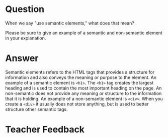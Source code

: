 # Question

When we say "use semantic elements," what does that mean?

Please be sure to give an example of a semantic and non-semantic element in your explanation.

# Answer

Semantic elements refers to the HTML tags that provides a structure for information and also conveys the meaning or purpose to the element. An example of a semantic element is `<h1>`. The `<h1>` tag creates the largest heading and is used to contain the most important heading on the page. An non-semantic does not provide any meaning or structure to the information that it is holding. An example of a non-semantic element is `<div>`. When you create a `<div>` it usually does not store anything, but is used to better structure other semantic tags.

# Teacher Feedback

